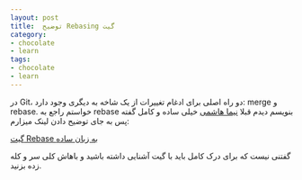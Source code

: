 ```yaml
---
layout: post
title:  توضیح Rebasing گیت
category: 
- chocolate
- learn
tags: 
- chocolate 
- learn
---
```



در Git، دو راه اصلی برای ادغام تغییرات از یک شاخه به دیگری وجود دارد: merge و rebase.
خواستم راجع به rebase بنویسم دیدم قبلا [نیما هاشمی](http://pullrequest.ir/authors/nima) خیلی ساده و کامل گفته پس به جای توضیح دادن لینک میزارم:

[گیت Rebase به زبان ساده](http://pullrequest.ir/%DA%AF%DB%8C%D8%AA-rebase-%D8%A8%D9%87-%D8%B2%D8%A8%D8%A7%D9%86-%D8%B3%D8%A7%D8%AF%D9%87/)


گفتنی نیست که برای درک کامل باید با گیت آشنایی داشته باشید و باهاش کلی سر و کله زده بزنید.